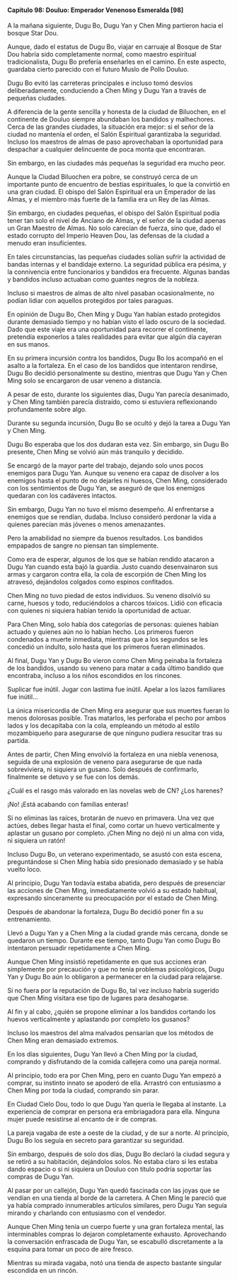
#### Capítulo 98: Douluo: Emperador Venenoso Esmeralda [98]

A la mañana siguiente, Dugu Bo, Dugu Yan y Chen Ming partieron hacia el bosque Star Dou.

Aunque, dado el estatus de Dugu Bo, viajar en carruaje al Bosque de Star Dou habría sido completamente normal, como maestro espiritual tradicionalista, Dugu Bo prefería enseñarles en el camino. En este aspecto, guardaba cierto parecido con el futuro Muslo de Pollo Douluo.

Dugu Bo evitó las carreteras principales e incluso tomó desvíos deliberadamente, conduciendo a Chen Ming y Dugu Yan a través de pequeñas ciudades.

A diferencia de la gente sencilla y honesta de la ciudad de Biluochen, en el continente de Douluo siempre abundaban los bandidos y malhechores. Cerca de las grandes ciudades, la situación era mejor: si el señor de la ciudad no mantenía el orden, el Salón Espiritual garantizaba la seguridad. Incluso los maestros de almas de paso aprovechaban la oportunidad para despachar a cualquier delincuente de poca monta que encontraran.

Sin embargo, en las ciudades más pequeñas la seguridad era mucho peor.

Aunque la Ciudad Biluochen era pobre, se construyó cerca de un importante punto de encuentro de bestias espirituales, lo que la convirtió en una gran ciudad. El obispo del Salón Espiritual era un Emperador de las Almas, y el miembro más fuerte de la familia era un Rey de las Almas.

Sin embargo, en ciudades pequeñas, el obispo del Salón Espiritual podía tener tan solo el nivel de Anciano de Almas, y el señor de la ciudad apenas un Gran Maestro de Almas. No solo carecían de fuerza, sino que, dado el estado corrupto del Imperio Heaven Dou, las defensas de la ciudad a menudo eran insuficientes.

En tales circunstancias, las pequeñas ciudades solían sufrir la actividad de bandas internas y el bandidaje externo. La seguridad pública era pésima, y la connivencia entre funcionarios y bandidos era frecuente. Algunas bandas y bandidos incluso actuaban como guantes negros de la nobleza.

Incluso si maestros de almas de alto nivel pasaban ocasionalmente, no podían lidiar con aquellos protegidos por tales paraguas.

En opinión de Dugu Bo, Chen Ming y Dugu Yan habían estado protegidos durante demasiado tiempo y no habían visto el lado oscuro de la sociedad. Dado que este viaje era una oportunidad para recorrer el continente, pretendía exponerlos a tales realidades para evitar que algún día cayeran en sus manos.

En su primera incursión contra los bandidos, Dugu Bo los acompañó en el asalto a la fortaleza. En el caso de los bandidos que intentaron rendirse, Dugu Bo decidió personalmente su destino, mientras que Dugu Yan y Chen Ming solo se encargaron de usar veneno a distancia.

A pesar de esto, durante los siguientes días, Dugu Yan parecía desanimado, y Chen Ming también parecía distraído, como si estuviera reflexionando profundamente sobre algo.

Durante su segunda incursión, Dugu Bo se ocultó y dejó la tarea a Dugu Yan y Chen Ming.

Dugu Bo esperaba que los dos dudaran esta vez. Sin embargo, sin Dugu Bo presente, Chen Ming se volvió aún más tranquilo y decidido.

Se encargó de la mayor parte del trabajo, dejando solo unos pocos enemigos para Dugu Yan. Aunque su veneno era capaz de disolver a los enemigos hasta el punto de no dejarles ni huesos, Chen Ming, considerado con los sentimientos de Dugu Yan, se aseguró de que los enemigos quedaran con los cadáveres intactos.

Sin embargo, Dugu Yan no tuvo el mismo desempeño. Al enfrentarse a enemigos que se rendían, dudaba. Incluso consideró perdonar la vida a quienes parecían más jóvenes o menos amenazantes.

Pero la amabilidad no siempre da buenos resultados. Los bandidos empapados de sangre no piensan tan simplemente.

Como era de esperar, algunos de los que se habían rendido atacaron a Dugu Yan cuando esta bajó la guardia. Justo cuando desenvainaron sus armas y cargaron contra ella, la cola de escorpión de Chen Ming los atravesó, dejándolos colgados como espinos confitados.

Chen Ming no tuvo piedad de estos individuos. Su veneno disolvió su carne, huesos y todo, reduciéndolos a charcos tóxicos. Lidió con eficacia con quienes ni siquiera habían tenido la oportunidad de actuar.

Para Chen Ming, solo había dos categorías de personas: quienes habían actuado y quienes aún no lo habían hecho. Los primeros fueron condenados a muerte inmediata, mientras que a los segundos se les concedió un indulto, solo hasta que los primeros fueran eliminados.

Al final, Dugu Yan y Dugu Bo vieron como Chen Ming peinaba la fortaleza de los bandidos, usando su veneno para matar a cada último bandido que encontraba, incluso a los niños escondidos en los rincones.

Suplicar fue inútil. Jugar con lastima fue inútil. Apelar a los lazos familiares fue inútil...

La única misericordia de Chen Ming era asegurar que sus muertes fueran lo menos dolorosas posible. Tras matarlos, les perforaba el pecho por ambos lados y los decapitaba con la cola, empleando un método al estilo mozambiqueño para asegurarse de que ninguno pudiera resucitar tras su partida.

Antes de partir, Chen Ming envolvió la fortaleza en una niebla venenosa, seguida de una explosión de veneno para asegurarse de que nada sobreviviera, ni siquiera un gusano. Solo después de confirmarlo, finalmente se detuvo y se fue con los demás.

¿Cuál es el rasgo más valorado en las novelas web de CN? ¿Los harenes?

¡No! ¡Está acabando con familias enteras!

Si no eliminas las raíces, brotarán de nuevo en primavera. Una vez que actúes, debes llegar hasta el final, como cortar un huevo verticalmente y aplastar un gusano por completo. ¡Chen Ming no dejó ni un alma con vida, ni siquiera un ratón!

Incluso Dugu Bo, un veterano experimentado, se asustó con esta escena, preguntándose si Chen Ming había sido presionado demasiado y se había vuelto loco.

Al principio, Dugu Yan todavía estaba abatida, pero después de presenciar las acciones de Chen Ming, inmediatamente volvió a su estado habitual, expresando sinceramente su preocupación por el estado de Chen Ming.

Después de abandonar la fortaleza, Dugu Bo decidió poner fin a su entrenamiento.

Llevó a Dugu Yan y a Chen Ming a la ciudad grande más cercana, donde se quedaron un tiempo. Durante ese tiempo, tanto Dugu Yan como Dugu Bo intentaron persuadir repetidamente a Chen Ming.

Aunque Chen Ming insistió repetidamente en que sus acciones eran simplemente por precaución y que no tenía problemas psicológicos, Dugu Yan y Dugu Bo aún lo obligaron a permanecer en la ciudad para relajarse.

Si no fuera por la reputación de Dugu Bo, tal vez incluso habría sugerido que Chen Ming visitara ese tipo de lugares para desahogarse.

Al fin y al cabo, ¿quién se propone eliminar a los bandidos cortando los huevos verticalmente y aplastando por completo los gusanos?

Incluso los maestros del alma malvados pensarían que los métodos de Chen Ming eran demasiado extremos.

En los días siguientes, Dugu Yan llevó a Chen Ming por la ciudad, comprando y disfrutando de la comida callejera como una pareja normal.

Al principio, todo era por Chen Ming, pero en cuanto Dugu Yan empezó a comprar, su instinto innato se apoderó de ella. Arrastró con entusiasmo a Chen Ming por toda la ciudad, comprando sin parar.

En Ciudad Cielo Dou, todo lo que Dugu Yan quería le llegaba al instante. La experiencia de comprar en persona era embriagadora para ella. Ninguna mujer puede resistirse al encanto de ir de compras.

La pareja vagaba de este a oeste de la ciudad, y de sur a norte. Al principio, Dugu Bo los seguía en secreto para garantizar su seguridad.

Sin embargo, después de solo dos días, Dugu Bo declaró la ciudad segura y se retiró a su habitación, dejándolos solos. No estaba claro si les estaba dando espacio o si ni siquiera un Douluo con título podría soportar las compras de Dugu Yan.

Al pasar por un callejón, Dugu Yan quedó fascinada con las joyas que se vendían en una tienda al borde de la carretera. A Chen Ming le pareció que ya había comprado innumerables artículos similares, pero Dugu Yan seguía mirando y charlando con entusiasmo con el vendedor.

Aunque Chen Ming tenía un cuerpo fuerte y una gran fortaleza mental, las interminables compras lo dejaron completamente exhausto. Aprovechando la conversación enfrascada de Dugu Yan, se escabulló discretamente a la esquina para tomar un poco de aire fresco.

Mientras su mirada vagaba, notó una tienda de aspecto bastante singular escondida en un rincón.